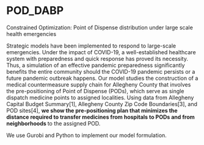 # POD_DABP
Constrained Optimization: Point of Dispense distribution under large scale health emergencies


Strategic models have been implemented to respond to large-scale emergencies. Under the impact of COVID-19, a well-established healthcare system with preparedness and quick response has proved its necessity. Thus, a simulation of an effective pandemic preparedness significantly benefits the entire community should the COVID-19 pandemic persists or a future pandemic outbreak happens. Our model studies the construction of a medical countermeasure supply chain for Allegheny County that involves the pre-positioning of Point of Dispense (PODs), which serve as single dispatch medicine points to assigned localities. Using data from Allegheny Capital Budget Summary[1], Allegheny County Zip Code Boundaries[3], and POD sites[4], <b>we show the pre-positioning plan that minimizes the distance required to transfer medicines from hospitals to PODs and from neighborhoods </b> to the assigned POD.

We use Gurobi and Python to implement our model formulation.

